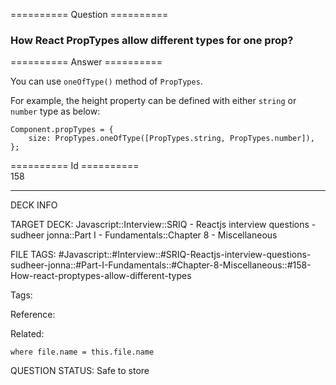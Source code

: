 ========== Question ==========  

### How React PropTypes allow different types for one prop?  

========== Answer ==========  

You can use `oneOfType()` method of `PropTypes`.

For example, the height property can be defined with either `string` or `number` type as below:

<!-- codeblock-start -->
<pre><code class="hljs language-javascript"><span class="hljs-title class_">Component</span>.<span class="hljs-property">propTypes</span> = {
    <span class="hljs-attr">size</span>: <span class="hljs-title class_">PropTypes</span>.<span class="hljs-title function_">oneOfType</span>([<span class="hljs-title class_">PropTypes</span>.<span class="hljs-property">string</span>, <span class="hljs-title class_">PropTypes</span>.<span class="hljs-property">number</span>]),
};
</code></pre>
<!-- codeblock-end -->

========== Id ==========  
158

---

DECK INFO

TARGET DECK: Javascript::Interview::SRIQ - Reactjs interview questions - sudheer jonna::Part I - Fundamentals::Chapter 8 - Miscellaneous

FILE TAGS: #Javascript::#Interview::#SRIQ-Reactjs-interview-questions-sudheer-jonna::#Part-I-Fundamentals::#Chapter-8-Miscellaneous::#158-How-react-proptypes-allow-different-types

Tags:

Reference:

Related:

```dataview
where file.name = this.file.name
```
QUESTION STATUS: Safe to store
